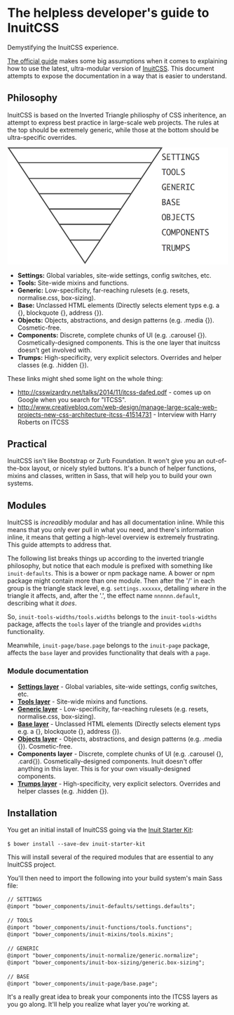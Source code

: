 # The helpless developer's guide to InuitCSS
Demystifying the InuitCSS experience.

[The official guide](https://github.com/inuitcss/getting-started) makes some big assumptions when it comes to explaining how to use the latest, ultra-modular version of [InuitCSS](https://github.com/inuitcss). This document attempts to expose the documentation in a way that is easier to understand.

## Philosophy
InuitCSS is based on the Inverted Triangle philiosphy of CSS inheritence, an attempt to express best practice in large-scale web projects. The rules at the top should be extremely generic, while those at the bottom should be ultra-specific overrides.

![](stack.png)

* **Settings:** Global variables, site-wide settings, config switches, etc.
* **Tools:** Site-wide mixins and functions.
* **Generic:** Low-specificity, far-reaching rulesets (e.g. resets, normalise.css, box-sizing).
* **Base:** Unclassed HTML elements (Directly selects element typs e.g. a {}, blockquote {}, address {}).
* **Objects:** Objects, abstractions, and design patterns (e.g. .media {}). Cosmetic-free.
* **Components:** Discrete, complete chunks of UI (e.g. .carousel {}). Cosmetically-designed components. This is the one layer that inuitcss doesn’t get involved with.
* **Trumps:** High-specificity, very explicit selectors. Overrides and helper classes (e.g. .hidden {}).


These links might shed some light on the whole thing:
* <http://csswizardry.net/talks/2014/11/itcss-dafed.pdf> - comes up on Google when you search for "ITCSS".
* <http://www.creativebloq.com/web-design/manage-large-scale-web-projects-new-css-architecture-itcss-41514731> - Interview with Harry Roberts on ITCSS


## Practical

InuitCSS isn't like Bootstrap or Zurb Foundation. It won't give you an out-of-the-box layout, or nicely styled buttons. It's a bunch of helper functions, mixins and classes, written in Sass, that will help you to build your own systems.


## Modules
InuitCSS is *increadibly* modular and has all documentation inline. While this means that you only ever pull in what you need, and there's information inline, it means that getting a  high-level overview is extremely frustrating. This guide attempts to address that.

The following list breaks things up according to the inverted triangle philosophy, but notice that each module is prefixed with something like `inuit-defaults`. This is a bower or npm package name. A bower or npm package might contain more than one module. Then after the '/' in each group is the triangle stack level, e.g. `settings.xxxxxx`, detailing *where* in the triangle it affects, and, after the '.', the effect name `nnnnnn.default`, describing what it *does*.

So, `inuit-tools-widths/tools.widths` belongs to the `inuit-tools-widths` package, affects the `tools` layer of the triangle and provides `widths` functionality.

Meanwhile, `inuit-page/base.page` belongs to the `inuit-page` package, affects the `base` layer and provides functionality that deals with a `page`.

### Module documentation
* **[Settings layer](settings.md)** - Global variables, site-wide settings, config switches, etc.
* **[Tools layer](tools.md)** - Site-wide mixins and functions.
* **[Generic layer](generic.md)** - Low-specificity, far-reaching rulesets (e.g. resets, normalise.css, box-sizing).
* **[Base layer](base.md)** - Unclassed HTML elements (Directly selects element typs e.g. a {}, blockquote {}, address {}).
* **[Objects layer](objects.md)** - Objects, abstractions, and design patterns (e.g. .media {}). Cosmetic-free.
* **Components layer** - Discrete, complete chunks of UI (e.g. .carousel {}, .card{}). Cosmetically-designed components. Inuit doesn't offer anything in this layer. This is for your own visually-designed components.
* **[Trumps layer](trumps.md)** - High-specificity, very explicit selectors. Overrides and helper classes (e.g. .hidden {}).


## Installation
You get an initial install of InuitCSS going via the [Inuit Starter Kit](https://github.com/inuitcss/starter-kit):

`$ bower install --save-dev inuit-starter-kit`

This will install several of the required modules that are essential to any InuitCSS project.

You'll then need to import the following into your build system's main Sass file:

```
// SETTINGS
@import "bower_components/inuit-defaults/settings.defaults";

// TOOLS
@import "bower_components/inuit-functions/tools.functions";
@import "bower_components/inuit-mixins/tools.mixins";

// GENERIC
@import "bower_components/inuit-normalize/generic.normalize";
@import "bower_components/inuit-box-sizing/generic.box-sizing";

// BASE
@import "bower_components/inuit-page/base.page";
```

It's a really great idea to break your components into the ITCSS layers as you go along. It'll help you realize what layer you're working at.
